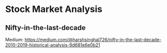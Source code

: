 # Stock Market Analysis

## Nifty-in-the-last-decade
Medium: https://medium.com/@harshsinghal726/nifty-in-the-last-decade-2010-2019-historical-analysis-9d681e6e0b21
